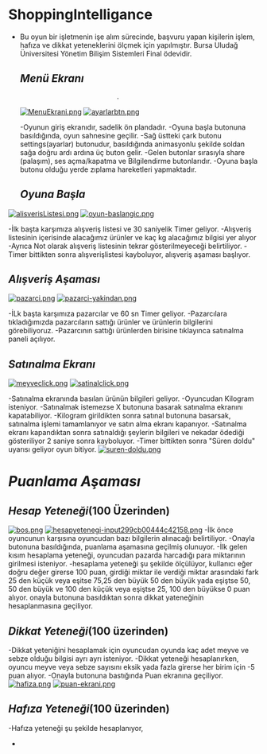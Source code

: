 # ShoppingIntelligance
- Bu oyun bir işletmenin işe alım sürecinde, başvuru yapan kişilerin işlem, hafıza ve dikkat yeteneklerini ölçmek için yapılmıştır. Bursa Uludağ Üniversitesi Yönetim Bilişim Sistemleri Final ödevidir.
  
  ## _Menü Ekranı_
                                 .
  [![MenuEkrani.png](https://www.resimupload.org/images/2024/05/27/MenuEkrani.png)](https://www.resimupload.org/r/7dfhVp) [![ayarlarbtn.png](https://www.resimupload.org/images/2024/05/27/ayarlarbtn.png)](https://www.resimupload.org/r/7dfIjG)



  -Oyunun giriş ekranıdır, sadelik ön plandadır.
  -Oyuna başla butonuna basıldığında, oyun sahnesine geçilir.
  -Sağ üstteki çark butonu settings(ayarlar) butonudur, basıldığında animasyonlu şekilde soldan sağa doğru ardı ardına üç buton gelir.
  -Gelen butonlar sırasıyla share (palaşım), ses açma/kapatma ve Bilgilendirme butonlarıdır.
  -Oyuna başla butonu olduğu yerde zıplama hareketleri yapmaktadır.

  ## _Oyuna Başla_
 [![alisverisListesi.png](https://www.resimupload.org/images/2024/05/27/alisverisListesi.png)](https://www.resimupload.org/r/7dfeaz)
[![oyun-baslangic.png](https://www.resimupload.org/images/2024/05/27/oyun-baslangic.png)](https://www.resimupload.org/r/7dfAOO)


-İlk başta karşımıza alışveriş listesi ve 30 saniyelik Timer geliyor.
-Alışveriş listesinin içerisinde alacağımız ürünler ve kaç kg alacağımız bilgisi yer alıyor
-Ayrıca Not olarak alışveriş listesinin tekrar gösterilmeyeceği belirtiliyor.
-Timer bittikten sonra alışverişlistesi kayboluyor, alışveriş aşaması başlıyor.



## _Alışveriş Aşaması_
[![pazarci.png](https://www.resimupload.org/images/2024/05/27/pazarci.png)](https://www.resimupload.org/r/7dfZvA)
[![pazarci-yakindan.png](https://www.resimupload.org/images/2024/05/27/pazarci-yakindan.png)](https://www.resimupload.org/r/7df6ml)

-İLk başta karşımıza pazarcılar ve 60 sn Timer geliyor.
-Pazarcılara tıkladığımızda pazarcıların sattığı ürünler ve ürünlerin bilgilerini görebiliyoruz.
-Pazarcının sattığı ürünlerden birisine tıklayınca satınalma paneli açılıyor.


## _Satınalma Ekranı_
[![meyveclick.png](https://www.resimupload.org/images/2024/05/27/meyveclick.png)](https://www.resimupload.org/r/7df14m)
[![satinalclick.png](https://www.resimupload.org/images/2024/05/27/satinalclick.png)](https://www.resimupload.org/r/7dflad)


-Satınalma ekranında basılan ürünün bilgileri geliyor.
-Oyuncudan Kilogram isteniyor.
-Satınalmak istemezse X butonuna basarak satınalma ekranını kapatabiliyor.
-Kilogram girildikten sonra satınal butonuna basarsak, satınalma işlemi tamamlanıyor ve satın alma ekranı kapanıyor.
-Satınalma ekranı kapandıktan sonra satınaldığı şeylerin bilgileri ve nekadar ödediği gösteriliyor 2 saniye sonra kayboluyor.
-Timer bittikten sonra "Süren doldu" uyarısı geliyor oyun bitiyor.
[![suren-doldu.png](https://www.resimupload.org/images/2024/05/27/suren-doldu.png)](https://www.resimupload.org/r/7oVL1q)


# _Puanlama Aşaması_
## _Hesap Yeteneği_(100 Üzerinden)
[![bos.png](https://www.resimupload.org/images/2024/05/27/bos.png)](https://www.resimupload.org/r/7dfFMI)
[![hesapyetenegi-input299cb00444c42158.png](https://www.resimupload.org/images/2024/05/27/hesapyetenegi-input299cb00444c42158.png)](https://www.resimupload.org/r/7o7ZKV)
-İlk önce oyuncunun karşısına oyuncudan bazı bilgilerin alınacağı belirtiliyor.
-Onayla butonuna basıldığında, puanlama aşamasına geçilmiş olunuyor.
-İlk gelen kısım hesaplama yeteneği, oyuncudan pazarda harcadığı para miktarının girilmesi isteniyor.
-hesaplama yeteneği şu şekilde ölçülüyor,
kullanıcı eğer doğru değer girerse 100 puan, girdiği miktar ile verdiği miktar arasındaki fark 25 den küçük veya eşitse 75,25 den büyük 50 den büyük yada eşiştse 50, 50 den büyük ve 100 den küçük veya eşiştse 25, 100 den büyükse 0 puan alıyor.
onayla butonuna basıldıktan sonra dikkat yateneğinin hesaplanmasına geçiliyor.

## _Dikkat Yeteneği_(100 üzerinden)
-Dikkat yeteniğini hesaplamak için oyuncudan oyunda kaç adet meyve ve sebze olduğu bilgisi ayrı ayrı isteniyor.
-Dikkat yeteneği hesaplanırken, oyuncu meyve veya sebze sayısını eksik yada fazla girerse her birim için -5 puan alıyor.
-Onayla butonuna bastığında Puan ekranına geçiliyor.
[![hafiza.png](https://www.resimupload.org/images/2024/05/27/hafiza.png)](https://www.resimupload.org/r/7dfK0E)
[![puan-ekrani.png](https://www.resimupload.org/images/2024/05/27/puan-ekrani.png)](https://www.resimupload.org/r/7dfJCL)

## _Hafıza Yeteneği_(100 üzerinden)
-Hafıza yeteneği şu şekilde hesaplanıyor,

  
- 
